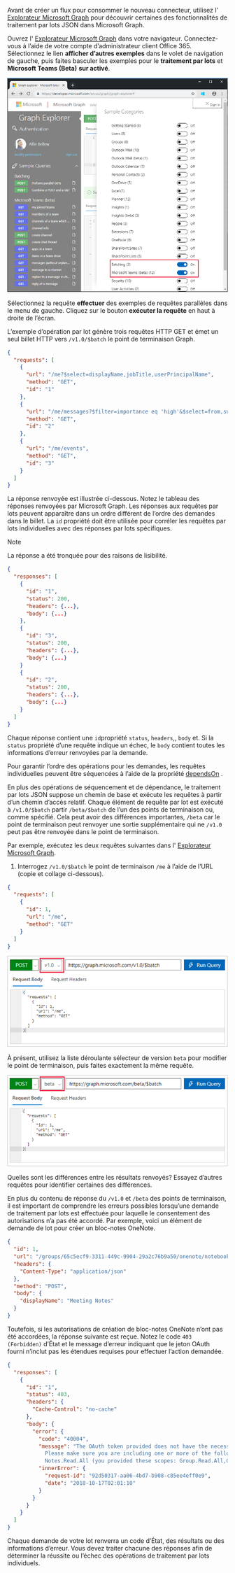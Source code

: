<!-- markdownlint-disable MD002 MD041 -->

Avant de créer un flux pour consommer le nouveau connecteur, utilisez l' [Explorateur Microsoft Graph](https://developer.microsoft.com/graph/graph-explorer) pour découvrir certaines des fonctionnalités de traitement par lots JSON dans Microsoft Graph.

Ouvrez l' [Explorateur Microsoft Graph](https://developer.microsoft.com/graph/graph-explorer) dans votre navigateur. Connectez-vous à l’aide de votre compte d’administrateur client Office 365. Sélectionnez le lien **afficher d’autres exemples** dans le volet de navigation de gauche, puis faites basculer les exemples pour le **traitement par lots** et **Microsoft Teams (Beta)** **sur activé**.

![Capture d’écran de la boîte de dialogue Afficher plus d’exemples dans l’afficheur Graph](./images/graph-explore1.png)

Sélectionnez la requête **effectuer** des exemples de requêtes parallèles dans le menu de gauche. Cliquez sur le bouton **exécuter la requête** en haut à droite de l’écran.

L’exemple d’opération par lot génère trois requêtes HTTP GET et émet un seul billet HTTP vers `/v1.0/$batch` le point de terminaison Graph.

```json
{
  "requests": [
    {
      "url": "/me?$select=displayName,jobTitle,userPrincipalName",
      "method": "GET",
      "id": "1"
    },
    {
      "url": "/me/messages?$filter=importance eq 'high'&$select=from,subject,receivedDateTime,bodyPreview",
      "method": "GET",
      "id": "2"
    },
    {
      "url": "/me/events",
      "method": "GET",
      "id": "3"
    }
  ]
}
```

La réponse renvoyée est illustrée ci-dessous. Notez le tableau des réponses renvoyées par Microsoft Graph. Les réponses aux requêtes par lots peuvent apparaître dans un ordre différent de l’ordre des demandes dans le billet. La `id` propriété doit être utilisée pour corréler les requêtes par lots individuelles avec des réponses par lots spécifiques.

> [!NOTE]
> La réponse a été tronquée pour des raisons de lisibilité.

```json
{
  "responses": [
    {
      "id": "1",
      "status": 200,
      "headers": {...},
      "body": {...}
    },
    {
      "id": "3",
      "status": 200,
      "headers": {...},
      "body": {...}
    }
    {
      "id": "2",
      "status": 200,
      "headers": {...},
      "body": {...}
    }
  ]
}
```

Chaque réponse contient une `id`propriété `status`, `headers`,, `body` et. Si la `status` propriété d’une requête indique un échec, le `body` contient toutes les informations d’erreur renvoyées par la demande.

Pour garantir l’ordre des opérations pour les demandes, les requêtes individuelles peuvent être séquencées à l’aide de la propriété [dependsOn](https://docs.microsoft.com/graph/json-batching#sequencing-requests-with-the-dependson-property) .

En plus des opérations de séquencement et de dépendance, le traitement par lots JSON suppose un chemin de base et exécute les requêtes à partir d’un chemin d’accès relatif. Chaque élément de requête par lot est exécuté à `/v1.0/$batch` partir `/beta/$batch` de l’un des points de terminaison ou, comme spécifié. Cela peut avoir des différences importantes, `/beta` car le point de terminaison peut renvoyer une sortie supplémentaire qui ne `/v1.0` peut pas être renvoyée dans le point de terminaison.

Par exemple, exécutez les deux requêtes suivantes dans l' [Explorateur Microsoft Graph](https://developer.microsoft.com/graph/graph-explorer).

1. Interrogez `/v1.0/$batch` le point de terminaison `/me` à l’aide de l’URL (copie et collage ci-dessous).

```json
{
  "requests": [
    {
      "id": 1,
      "url": "/me",
      "method": "GET"
    }
  ]
}
```

![Capture d’écran de la requête par lots dans l’afficheur Graph avec la version 1.0 sélectionnée](./images/graph-explore3.png)

À présent, utilisez la liste déroulante sélecteur de version `beta` pour modifier le point de terminaison, puis faites exactement la même requête.

![Graph-explore-4](./images/graph-explore4.png)

Quelles sont les différences entre les résultats renvoyés? Essayez d’autres requêtes pour identifier certaines des différences.

En plus du contenu de réponse du `/v1.0` et `/beta` des points de terminaison, il est important de comprendre les erreurs possibles lorsqu’une demande de traitement par lots est effectuée pour laquelle le consentement des autorisations n’a pas été accordé. Par exemple, voici un élément de demande de lot pour créer un bloc-notes OneNote.

```json
{
  "id": 1,
  "url": "/groups/65c5ecf9-3311-449c-9904-29a2c76b9a50/onenote/notebooks",
  "headers": {
    "Content-Type": "application/json"
  },
  "method": "POST",
  "body": {
    "displayName": "Meeting Notes"
  }
}
```

Toutefois, si les autorisations de création de bloc-notes OneNote n’ont pas été accordées, la réponse suivante est reçue. Notez le code `403 (Forbidden)` d’État et le message d’erreur indiquant que le jeton OAuth fourni n’inclut pas les étendues requises pour effectuer l’action demandée.

```json
{
  "responses": [
    {
      "id": "1",
      "status": 403,
      "headers": {
        "Cache-Control": "no-cache"
      },
      "body": {
        "error": {
          "code": "40004",
          "message": "The OAuth token provided does not have the necessary scopes to complete the request.
            Please make sure you are including one or more of the following scopes: Notes.ReadWrite.All,
            Notes.Read.All (you provided these scopes: Group.Read.All,Group.ReadWrite.All,User.Read,User.Read.All)",
          "innerError": {
            "request-id": "92d50317-aa06-4bd7-b908-c85ee4eff0e9",
            "date": "2018-10-17T02:01:10"
          }
        }
      }
    }
  ]
}
```

Chaque demande de votre lot renverra un code d’État, des résultats ou des informations d’erreur. Vous devez traiter chacune des réponses afin de déterminer la réussite ou l’échec des opérations de traitement par lots individuels.